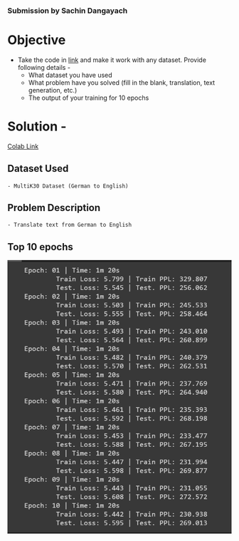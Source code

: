 
### Submission by Sachin Dangayach

# Objective

- Take the code in [link](https://github.com/aladdinpersson/Machine-Learning-Collection/blob/a2ee9271b5280be6994660c7982d0f44c67c3b63/ML/Pytorch/more_advanced/transformer_from_scratch/transformer_from_scratch.py) and make it work with any dataset. Provide following details -
  - What dataset you have used
  - What problem have you solved (fill in the blank, translation, text generation, etc.)
  - The output of your training for 10 epochs

# Solution -

[Colab Link](https://colab.research.google.com/drive/1eV5ev0RHU8WoIq5YD6fCDM49VhvT_wFn?usp=sharing)

## Dataset Used

    - MultiK30 Dataset (German to English)

## Problem Description

    - Translate text from German to English


## Top 10 epochs

![Training Epochs Image](https://github.com/SachinDangayach/END2.0/blob/main/Session12/images/i_1.PNG)
